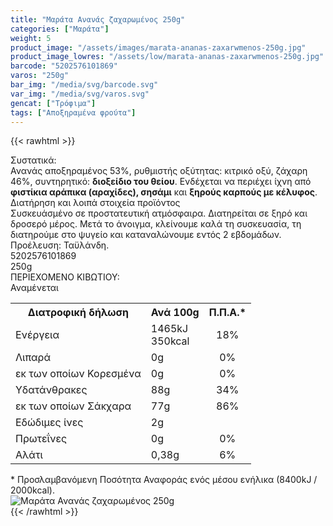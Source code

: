 ```yaml
---
title: "Μαράτα Ανανάς ζαχαρωμένος 250g"
categories: ["Μαράτα"]
weight: 5
product_image: "/assets/images/marata-ananas-zaxarwmenos-250g.jpg"
product_image_lowres: "/assets/low/marata-ananas-zaxarwmenos-250g.jpg"
barcode: "5202576101869"
varos: "250g"
bar_img: "/media/svg/barcode.svg"
var_img: "/media/svg/varos.svg"
gencat: ["Τρόφιμα"]
tags: ["Αποξηραμένα φρούτα"]
---
```

{{< rawhtml >}}

<div class="sload239">
    <div class="product">
        <div id="sistatika">Συστατικά:</div>
<div class="alltext">Ανανάς αποξηραμένος 53%, ρυθμιστής οξύτητας: κιτρικό οξύ, ζάχαρη 46%, συντηρητικό: <b>διοξείδιο του θείου</b>. Ενδέχεται να περιέχει ίχνη από <b>φιστίκια αράπικα (αραχίδες), σησάμι</b> και
            <b>ξηρούς καρπούς με κέλυφος</b>.<br></div>
        <div id="loipa">Διατήρηση και λοιπά στοιχεία προϊόντος</div>
        <div class="alltext">Συσκευάσμένο σε προστατευτική ατμόσφαιρα. Διατηρείται σε ξηρό και δροσερό μέρος. Μετά το άνοιγμα, κλείνουμε καλά τη συσκευασία, τη
            διατηρούμε στο ψυγείο και καταναλώνουμε εντός 2 εβδομάδων.<br>Προέλευση: Ταϋλάνδη.</div>
        <div id="barcode">
            <div id="barimage1"></div><span id="bartext">5202576101869</span>
        </div>
        <div id="varos">
            <div id="varosimage1"></div><span id="varostext">250g</span>
        </div>
        <div id="kivotio">ΠΕΡΙΕΧΟΜΕΝΟ ΚΙΒΩΤΙΟΥ:<br>Αναμένεται</div>
        <div class="tabout">
            <table id="diatable">
                <tbody>
                    <tr>
                        <th>Διατροφική δήλωση</th>
                        <th>Ανά 100g</th>
                        <th>Π.Π.Α.*</th>
                    </tr>
                    <tr>
                        <td class="texr2">Ενέργεια</td>
                        <td class="texr">1465kJ<br>350kcal</td>
                        <td class="texr" style="text-align:center">18%</td>
                    </tr>
                    <tr>
                        <td class="texr2">Λιπαρά</td>
                        <td class="texr">0g</td>
                        <td class="texr" style="text-align:center">0%</td>
                    </tr>
                    <tr>
                        <td class="gray">εκ των οποίων Κορεσµένα</td>
                        <td class="gray2">0g</td>
                        <td class="gray2" style="text-align:center">0%</td>
                    </tr>
                    <tr>
                        <td class="texr2">Yδατάνθρακες</td>
                        <td class="texr">88g</td>
                        <td class="texr" style="text-align:center">34%</td>
                    </tr>
                    <tr>
                        <td class="gray">εκ των οποίων Σάκχαρα</td>
                        <td class="gray2">77g</td>
                        <td class="gray2" style="text-align:center">86%</td>
                    </tr>
                    <tr>
                        <td class="texr2">Eδώδιμες ίνες</td>
                        <td class="texr">2g</td>
                        <td class="texr" style="text-align:center"></td>
                    </tr>
                    <tr>
                        <td class="texr2">Πρωτεΐνες</td>
                        <td class="texr">0g</td>
                        <td class="texr" style="text-align:center">0%</td>
                    </tr>
                    <tr>
                        <td class="texr2">Αλάτι</td>
                        <td class="texr">0,38g</td>
                        <td class="texr" style="text-align:center">6%</td>
                    </tr>
                </tbody>
            </table>
        </div>
        <div class="alltext">* Προσλαμβανόμενη Ποσότητα Αναφοράς ενός μέσου ενήλικα (8400kJ / 2000kcal).</div>
        <div class="pimg"><img alt="Μαράτα Ανανάς ζαχαρωμένος 250g" title="Μαράτα Ανανάς ζαχαρωμένος 250g"
                src="/assets/images/marata-ananas-zaxarwmenos-250g.jpg"></div>
    </div>
</div>
{{< /rawhtml >}}